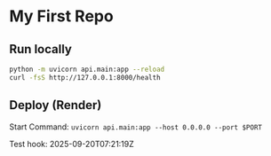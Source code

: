 # My First Repo

## Run locally
```bash
python -m uvicorn api.main:app --reload
curl -fsS http://127.0.0.1:8000/health
```

## Deploy (Render)
Start Command: `uvicorn api.main:app --host 0.0.0.0 --port $PORT`

Test hook: 2025-09-20T07:21:19Z
